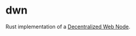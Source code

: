 # dwn

Rust implementation of a [Decentralized Web Node](https://identity.foundation/decentralized-web-node/spec/).
